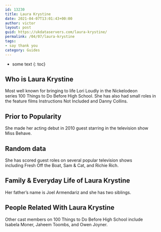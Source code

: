 ```yaml
---
id: 13230
title: Laura Krystine
date: 2021-04-07T13:01:43+00:00
author: victor
layout: post
guid: https://ukdataservers.com/laura-krystine/
permalink: /04/07/laura-krystine
tags:
- say thank you
category: Guides
---
```


* some text
{: toc}


## Who is Laura Krystine



Most well known for bringing to life Lori Loudly in the Nickelodeon series 100 Things to Do Before High School. She has also had small roles in the feature films Instructions Not Included and Danny Collins. 

                
                
                
## Prior to Popularity



She made her acting debut in 2010 guest starring in the television show Miss Behave.

                
                
                
## Random data



She has scored guest roles on several popular television shows including Fresh Off the Boat, Sam & Cat, and Richie Rich. 

                
                
                
## Family & Everyday Life of Laura Krystine



Her father&#8217;s name is Joel Armendariz and she has two siblings.

                
                
                
## People Related With Laura Krystine



Other cast members on 100 Things to Do Before High School include Isabela Moner, Jaheem Toombs, and Owen Joyner.

                
              
            
          
          
          